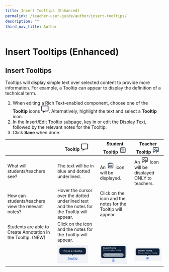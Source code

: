 ```yaml
---
title: Insert Tooltips (Enhanced)
permalink: /teacher-user-guide/author/insert-tooltips/
description: ""
third_nav_title: Author
---
```

<h1 id="-insert-tooltips-enhanced-">Insert Tooltips (Enhanced)</h1>
<h2 id="insert-tooltips">Insert Tooltips</h2>
<p>Tooltips will display simple text over selected content to provide more information. For example, a Tooltip can appear to display the definition of a technical term.</p>
<ol>
<li>When editing a Rich Text-enabled component, choose one of the <strong>Tooltip</strong> icons <img style="width:1.5rem; display: inline;" src="/images/Icons/Tooltip.svg">. Alternatively, highlight the text and select a <strong>Tooltip</strong> icon.</li>
<li>In the Insert/Edit Tooltip subpage, key in or edit the Display Text, followed by the relevant notes for the Tooltip.</li>
<li>Click <strong>Save</strong> when done.</li>
</ol>
<table>
  <thead>
    <tr>
      <th></th>
      <th>Tooltip <img style="width:1.5rem; display: inline;" src="/images/Icons/Tooltip.svg"></th>
      <th>Student Tooltip <img style="width:1.5rem; display: inline;" src="/images/Icons/StudentTooltip.svg"></th>
      <th>Teacher Tooltip <img style="width:1.5rem; display: inline;" src="/images/Icons/TeacherTooltip.svg"></th>
    </tr>
  </thead>
  <tbody>
    <tr>
      <td>What will students/teachers see?</td>
      <td>The text will be in blue and dotted underlined.</td>
      <td>An <img style="width:1.5rem; display: inline;" src="/images/Icons/StudentTooltip.svg"> icon will be displayed.</td>
      <td>An <img style="width:1.5rem; display: inline;" src="/images/Icons/TeacherTooltip.svg"> icon will be displayed ONLY to teachers.</td>
    </tr>
    <tr>
      <td>How can students/teachers view the relevant notes?</td>
      <td>Hover the cursor over the dotted underlined text and the notes for the Tooltip will appear.</td>
      <td>Click on the icon and the notes for the Tooltip will appear.</td>
      <td></td>
    </tr>
    <tr>
      <td>Students are able to Create Annotation in the Tooltip. (NEW)</td>
      <td>Click on the icon and the notes for the Tooltip will appear.</td>
      <td></td>
      <td></td>
    </tr>
    <tr>
      <td></td>
      <td><img style="width: 80%;" src="/images/2Teacher/AU-AddToolTip1.png"></td>
      <td><img style="width: 90%;" src="/images/2Teacher/AU-AddToolTip3.png"></td>
      <td><img style="width: 100%;" src="/images/2Teacher/AU-AddToolTip2.png"></td>
    </tr>
  </tbody>
</table>